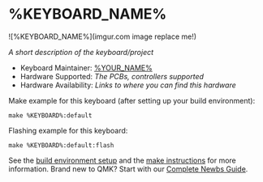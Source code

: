 # %KEYBOARD_NAME%

![%KEYBOARD_NAME%](imgur.com image replace me!)

*A short description of the keyboard/project*

* Keyboard Maintainer: [%YOUR_NAME%](https://github.com/%YOUR_NAME%)
* Hardware Supported: *The PCBs, controllers supported*
* Hardware Availability: *Links to where you can find this hardware*

Make example for this keyboard (after setting up your build environment):

    make %KEYBOARD%:default

Flashing example for this keyboard:

    make %KEYBOARD%:default:flash

See the [build environment setup](https://docs.qmk.fm/#/getting_started_build_tools) and the [make instructions](https://docs.qmk.fm/#/getting_started_make_guide) for more information. Brand new to QMK? Start with our [Complete Newbs Guide](https://docs.qmk.fm/#/newbs).
